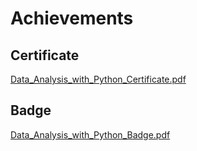 

# Achievements
## Certificate
[Data_Analysis_with_Python_Certificate.pdf](https://prod-files-secure.s3.us-west-2.amazonaws.com/03e82b26-cccb-4906-bb56-adabcbdc0655/1aa3a050-2338-4a85-85d5-899bad17a31c/Data_Analysis_with_Python_Certificate.pdf?X-Amz-Algorithm=AWS4-HMAC-SHA256&X-Amz-Content-Sha256=UNSIGNED-PAYLOAD&X-Amz-Credential=ASIAZI2LB4665RELC2AT%2F20250206%2Fus-west-2%2Fs3%2Faws4_request&X-Amz-Date=20250206T151608Z&X-Amz-Expires=3600&X-Amz-Security-Token=IQoJb3JpZ2luX2VjEEcaCXVzLXdlc3QtMiJGMEQCIGMycagGJl1wXTDSI1yF49V2ghfVauJvmQSBznGveBSOAiBUg570gPwg1OV%2FVJ62O5634jPQEddwhmge5PSohCA2Ryr%2FAwhgEAAaDDYzNzQyMzE4MzgwNSIMFtRt%2BrWJsjRA%2B%2Fn%2FKtwD%2BFt1UO8bDRgS4HlPR1QsZMfhsG3xRAiql%2BnMjYjZngyTHUaVROmzW8Q5LUypNDsdT9pgqX6JLZK9nYwYYAopDePII2%2ByXA8HExbM%2FtMLIrnLLEqFpidrMO55PYRai1y5DVNrpYghJlGIf%2ByjoTx8y%2FA0%2B9V7T8LHMVEeMXHOqbHFjnyzyIEIamaYZDg6ks8j%2Fq8xvCSTVBg3oKctfCGkR1EtjI2RgSh93AYtfbrAvl0lWi5Dpth9Ku5TjtE2195Z1fbFCUWmDDpFkMCc%2BjmQm2wL8Rr20hsePZZ7e2YyqVN1iqjEDAS2dFP0MybU5uA9xUFcLO9sRio6%2BF2s1eTe%2Fi%2FPIJqpVItlyPCUwcj6MU9h%2BbgEbQjsvwa1OHA3QFbNKdaWOykl8%2FpNqAyQYRnKkQNCGWOo0KPYKq0348HXDtgvH9amDzTCcoECmK3qCr4hcYMLSc0RBb77FjkETn7hC6Z71nZTBqMMO4BEopQOQYaGz%2FNIALm9ZW8I3zj1iT0hbyR61mYeoDLE7jbOxy7De%2FLSpyYMc0AU33uzftUJ%2FZEC1cpBYQmSFx9vbyAWsyTOAKp5ZtT98Z4Bd4soRQUlNI189XSPQWAQQpGg5zHURbYOxLrgaI1xN9YgVEAw8puTvQY6pgErzKN759tvj7L32smDMJSJMQKLqYFeXQ6hu05cw60eu4s3Uhp2P7Bro84GPT7pfx2joFY2afeySwcd%2BwfzrrsxM84OOL%2BaI4etKFqJOFlOWpCuLoBUP51NvFa7VQp5%2BPYp2gdpmF2Dips%2F7y%2BgOjL4En%2BV2IoA5RC9p7Qu%2BTWs7lfsXtgamg%2FXv3xUyRgX%2FirWUmJRG1DsDY60x4X4c%2BMAS7DY7lwJ&X-Amz-Signature=38d744a4a4e61ad0d4d83bcb74a1b9da58f959448c01cdd6452a8eb3579611f5&X-Amz-SignedHeaders=host&x-id=GetObject)
## Badge
[Data_Analysis_with_Python_Badge.pdf](https://prod-files-secure.s3.us-west-2.amazonaws.com/03e82b26-cccb-4906-bb56-adabcbdc0655/4fa9bcf8-b584-40dd-8775-c0bfadf6a6f0/Data_Analysis_with_Python_Badge.pdf?X-Amz-Algorithm=AWS4-HMAC-SHA256&X-Amz-Content-Sha256=UNSIGNED-PAYLOAD&X-Amz-Credential=ASIAZI2LB4665RELC2AT%2F20250206%2Fus-west-2%2Fs3%2Faws4_request&X-Amz-Date=20250206T151608Z&X-Amz-Expires=3600&X-Amz-Security-Token=IQoJb3JpZ2luX2VjEEcaCXVzLXdlc3QtMiJGMEQCIGMycagGJl1wXTDSI1yF49V2ghfVauJvmQSBznGveBSOAiBUg570gPwg1OV%2FVJ62O5634jPQEddwhmge5PSohCA2Ryr%2FAwhgEAAaDDYzNzQyMzE4MzgwNSIMFtRt%2BrWJsjRA%2B%2Fn%2FKtwD%2BFt1UO8bDRgS4HlPR1QsZMfhsG3xRAiql%2BnMjYjZngyTHUaVROmzW8Q5LUypNDsdT9pgqX6JLZK9nYwYYAopDePII2%2ByXA8HExbM%2FtMLIrnLLEqFpidrMO55PYRai1y5DVNrpYghJlGIf%2ByjoTx8y%2FA0%2B9V7T8LHMVEeMXHOqbHFjnyzyIEIamaYZDg6ks8j%2Fq8xvCSTVBg3oKctfCGkR1EtjI2RgSh93AYtfbrAvl0lWi5Dpth9Ku5TjtE2195Z1fbFCUWmDDpFkMCc%2BjmQm2wL8Rr20hsePZZ7e2YyqVN1iqjEDAS2dFP0MybU5uA9xUFcLO9sRio6%2BF2s1eTe%2Fi%2FPIJqpVItlyPCUwcj6MU9h%2BbgEbQjsvwa1OHA3QFbNKdaWOykl8%2FpNqAyQYRnKkQNCGWOo0KPYKq0348HXDtgvH9amDzTCcoECmK3qCr4hcYMLSc0RBb77FjkETn7hC6Z71nZTBqMMO4BEopQOQYaGz%2FNIALm9ZW8I3zj1iT0hbyR61mYeoDLE7jbOxy7De%2FLSpyYMc0AU33uzftUJ%2FZEC1cpBYQmSFx9vbyAWsyTOAKp5ZtT98Z4Bd4soRQUlNI189XSPQWAQQpGg5zHURbYOxLrgaI1xN9YgVEAw8puTvQY6pgErzKN759tvj7L32smDMJSJMQKLqYFeXQ6hu05cw60eu4s3Uhp2P7Bro84GPT7pfx2joFY2afeySwcd%2BwfzrrsxM84OOL%2BaI4etKFqJOFlOWpCuLoBUP51NvFa7VQp5%2BPYp2gdpmF2Dips%2F7y%2BgOjL4En%2BV2IoA5RC9p7Qu%2BTWs7lfsXtgamg%2FXv3xUyRgX%2FirWUmJRG1DsDY60x4X4c%2BMAS7DY7lwJ&X-Amz-Signature=67cea4c7aa2f23bf2322559c087e914272aba115250c09545bd4ca0b33abba54&X-Amz-SignedHeaders=host&x-id=GetObject)
